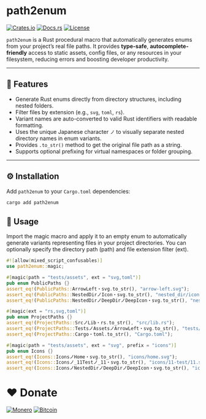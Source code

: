# path2enum
[![Crates.io](https://img.shields.io/crates/v/path2enum.svg)](https://crates.io/crates/path2enum)
[![Docs.rs](https://docs.rs/path2enum/badge.svg)](https://docs.rs/path2enum)
[![License](https://img.shields.io/crates/l/path2enum.svg)](https://github.com/pas2rust/path2enum/blob/master/LICENSE.md)

`path2enum` is a Rust procedural macro that automatically generates enums from your project’s real file paths. It provides **type-safe**, **autocomplete-friendly** access to static assets, config files, or any resources in your filesystem, reducing errors and boosting developer productivity.

---

## 🔨 Features 

- Generate Rust enums directly from directory structures, including nested folders.
- Filter files by extension (e.g., `svg`, `toml`, `rs`).
- Variant names are auto-converted to valid Rust identifiers with readable formatting.
- Uses the unique Japanese character `ノ` to visually separate nested directory names in enum variants.
- Provides `.to_str()` method to get the original file path as a string.
- Supports optional prefixing for virtual namespaces or folder grouping.

---

## ⚙️ Installation 

Add `path2enum` to your `Cargo.toml` dependencies:

```bash
cargo add path2enum
```
 
## 🚀 Usage 

Import the magic macro and apply it to an empty enum to automatically generate variants representing files in your project directories. You can optionally specify the directory path (path) and file extension filter (ext).


```rust
#![allow(mixed_script_confusables)]
use path2enum::magic;

#[magic(path = "tests/assets", ext = "svg,toml")]
pub enum PublicPaths {}
assert_eq!(PublicPaths::ArrowLeft・svg.to_str(), "arrow-left.svg");
assert_eq!(PublicPaths::NestedDirノIcon・svg.to_str(), "nested_dir/icon.svg");
assert_eq!(PublicPaths::NestedDirノDeepDirノDeepIcon・svg.to_str(), "nested_dir/deep_dir/deep-icon.svg");

#[magic(ext = "rs,svg,toml")]
pub enum ProjectPaths {}
assert_eq!(ProjectPaths::SrcノLib・rs.to_str(), "src/lib.rs");
assert_eq!(ProjectPaths::TestsノAssetsノArrowLeft・svg.to_str(), "tests/assets/arrow-left.svg");
assert_eq!(ProjectPaths::Cargo・toml.to_str(), "Cargo.toml");

#[magic(path = "tests/assets", ext = "svg", prefix = "icons")]
pub enum Icons {}
assert_eq!(Icons::IconsノHome・svg.to_str(), "icons/home.svg");
assert_eq!(Icons::Iconsノ_11Testノ_11・svg.to_str(), "icons/11-test/11.svg");
assert_eq!(Icons::IconsノNestedDirノDeepDirノDeepIcon・svg.to_str(), "icons/nested_dir/deep_dir/deep-icon.svg");
```

# ❤️ Donate

[![Monero](https://img.shields.io/badge/88NKLkhZf1nTVpaSU6vwG6dwBwb9tFVSM8Lpj3YqdL1PMt8Gm7opV7aUnMYBaAC9Y6a4kfDc3fLGoMVqeSJKNphyLpLdEvC-FF6600?style=flat&logo=monero&logoColor=white)](https://github.com/pas2rust/pas2rust/blob/main/pas-monero-donate.png)
[![Bitcoin](https://img.shields.io/badge/bc1qnlayyh84e9u5pd4m9g9sf4c5zdzswvkmudmdu5-EAB300?style=flat&logo=bitcoin&logoColor=white)](https://github.com/pas2rust/pas2rust/blob/main/pas-bitcoin-donate.png)
